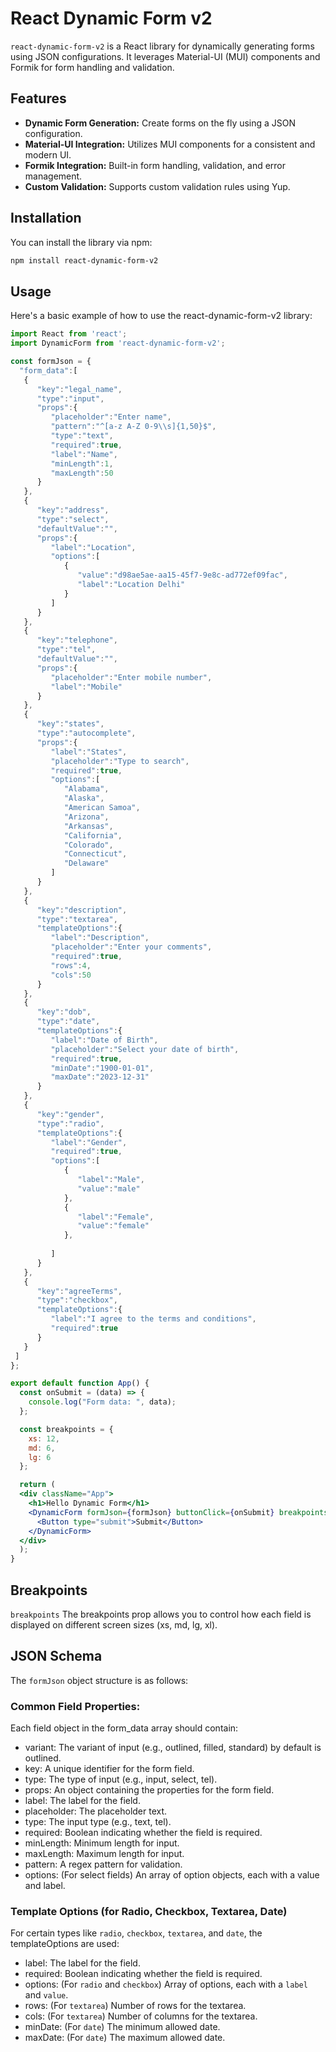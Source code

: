 # React Dynamic Form v2

`react-dynamic-form-v2` is a React library for dynamically generating forms using JSON configurations. It leverages Material-UI (MUI) components and Formik for form handling and validation.

## Features

- **Dynamic Form Generation:** Create forms on the fly using a JSON configuration.
- **Material-UI Integration:** Utilizes MUI components for a consistent and modern UI.
- **Formik Integration:** Built-in form handling, validation, and error management.
- **Custom Validation:** Supports custom validation rules using Yup.

## Installation

You can install the library via npm:

```bash
npm install react-dynamic-form-v2
```

## Usage

Here's a basic example of how to use the react-dynamic-form-v2 library:

```jsx 
import React from 'react'; 
import DynamicForm from 'react-dynamic-form-v2'; 

const formJson = {
  "form_data":[
   {
      "key":"legal_name",
      "type":"input",
      "props":{
         "placeholder":"Enter name",
         "pattern":"^[a-z A-Z 0-9\\s]{1,50}$",
         "type":"text",
         "required":true,
         "label":"Name",
         "minLength":1,
         "maxLength":50
      }
   },
   {
      "key":"address",
      "type":"select",
      "defaultValue":"",
      "props":{
         "label":"Location",
         "options":[
            {
               "value":"d98ae5ae-aa15-45f7-9e8c-ad772ef09fac",
               "label":"Location Delhi"
            }
         ]
      }
   },
   {
      "key":"telephone",
      "type":"tel",
      "defaultValue":"",
      "props":{
         "placeholder":"Enter mobile number",
         "label":"Mobile"
      }
   },
   {
      "key":"states",
      "type":"autocomplete",
      "props":{
         "label":"States",
         "placeholder":"Type to search",
         "required":true,
         "options":[
            "Alabama",
            "Alaska",
            "American Samoa",
            "Arizona",
            "Arkansas",
            "California",
            "Colorado",
            "Connecticut",
            "Delaware"
         ]
      }
   },
   {
      "key":"description",
      "type":"textarea",
      "templateOptions":{
         "label":"Description",
         "placeholder":"Enter your comments",
         "required":true,
         "rows":4,
         "cols":50
      }
   },
   {
      "key":"dob",
      "type":"date",
      "templateOptions":{
         "label":"Date of Birth",
         "placeholder":"Select your date of birth",
         "required":true,
         "minDate":"1900-01-01",
         "maxDate":"2023-12-31"
      }
   },
   {
      "key":"gender",
      "type":"radio",
      "templateOptions":{
         "label":"Gender",
         "required":true,
         "options":[
            {
               "label":"Male",
               "value":"male"
            },
            {
               "label":"Female",
               "value":"female"
            },
            
         ]
      }
   },
   {
      "key":"agreeTerms",
      "type":"checkbox",
      "templateOptions":{
         "label":"I agree to the terms and conditions",
         "required":true
      }
   }
 ]
};

export default function App() {
  const onSubmit = (data) => {
    console.log("Form data: ", data);
  };

  const breakpoints = {
    xs: 12,
    md: 6,
    lg: 6
  };

  return (
  <div className="App">
    <h1>Hello Dynamic Form</h1>
    <DynamicForm formJson={formJson} buttonClick={onSubmit} breakpoints={breakpoints}>
      <Button type="submit">Submit</Button>
    </DynamicForm>
  </div>
  );
}
```
## Breakpoints
`breakpoints` The breakpoints prop allows you to control how each field is displayed on different screen sizes (xs, md, lg, xl).

## JSON Schema
The `formJson` object structure is as follows:

### Common Field Properties:

Each field object in the form_data array should contain:
- variant: The variant of input (e.g., outlined, filled, standard) by default is outlined.
- key: A unique identifier for the form field.
- type: The type of input (e.g., input, select, tel).
- props: An object containing the properties for the form field.
- label: The label for the field.
- placeholder: The placeholder text.
- type: The input type (e.g., text, tel).
- required: Boolean indicating whether the field is required.
- minLength: Minimum length for input.
- maxLength: Maximum length for input.
- pattern: A regex pattern for validation.
- options: (For select fields) An array of option objects, each with a value and label.

### Template Options (for Radio, Checkbox, Textarea, Date)

For certain types like `radio`, `checkbox`, `textarea`, and `date`, the templateOptions are used:

- label: The label for the field.
- required: Boolean indicating whether the field is required.
- options: (For `radio` and `checkbox`) Array of options, each with a `label` and `value`.
- rows: (For `textarea`) Number of rows for the textarea.
- cols: (For `textarea`) Number of columns for the textarea.
- minDate: (For `date`) The minimum allowed date.
- maxDate: (For `date`) The maximum allowed date.
